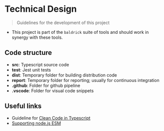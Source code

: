 # Technical Design

> Guidelines for the development of this project

* This project is part of the `baldrick` suite of tools and should work in synergy with these tools.


## Code structure

* __src__: Typescript source code
* __test__: Jest unit tests
* __dist__: Temporary folder for building distribution code
* __report__: Temporary folder for reporting; usually for continuous integration
* __.github__: Folder for github pipeline
* __.vscode__: Folder for visual code snippets

## Useful links

* Guideline for [Clean Code in Typescript](https://labs42io.github.io/clean-code-typescript/)
* [Supporting node.js ESM](https://the-guild.dev/blog/support-nodejs-esm)